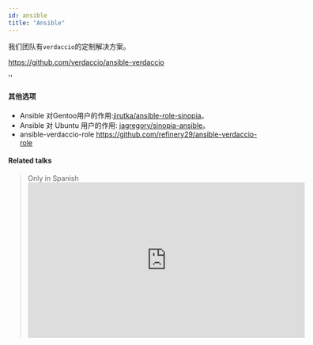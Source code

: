 ```yaml
---
id: ansible
title: "Ansible"
---
```


我们团队有`verdaccio`的定制解决方案。

<https://github.com/verdaccio/ansible-verdaccio>

<div id="codefund">''</div>

#### 其他选项

* Ansible 对Gentoo用户的作用:[jirutka/ansible-role-sinopia](https://github.com/jirutka/ansible-role-sinopia)。
* Ansible 对 Ubuntu 用户的作用: [jagregory/sinopia-ansible](https://github.com/jagregory/sinopia-ansible)。
* ansible-verdaccio-role <https://github.com/refinery29/ansible-verdaccio-role>

#### Related talks

> Only in Spanish <iframe width="560" height="315" src="https://www.youtube.com/embed/EWAxCgZQMAY?enablejsapi=1" frameborder="0" allow="accelerometer; autoplay; encrypted-media; gyroscope; picture-in-picture" allowfullscreen mark="crwd-mark"></iframe>